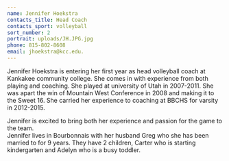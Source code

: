 ```yaml
---
name: Jennifer Hoekstra
contacts_title: Head Coach
contacts_sport: volleyball
sort_number: 2
portrait: uploads/JH.JPG.jpg
phone: 815-802-8608
email: jhoekstra@kcc.edu.
---
```


Jennifer Hoekstra is entering her first year as head volleyball coach at Kankakee community college. She comes in with experience from both playing and coaching. She played at university of Utah in 2007-2011. She was apart the win of Mountain West Conference in 2008 and making it to the Sweet 16. She carried her experience to coaching at BBCHS for varsity in 2012-2015.

Jennifer is excited to bring both her experience and passion for the game to the team.<br>Jennifer lives in Bourbonnais with her husband Greg who she has been married to for 9 years. They have 2 children, Carter who is starting kindergarten and Adelyn who is a busy toddler.
